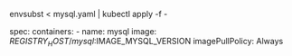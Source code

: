 envsubst < mysql.yaml | kubectl apply -f -

spec:
    containers:
    - name: mysql
        image: $REGISTRY_HOST/mysql:$IMAGE_MYSQL_VERSION
        imagePullPolicy: Always


```yaml

```